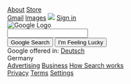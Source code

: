   
<!DOCTYPE HTML>
<html>
  <head>
    <meta name="viewport" content="width=1024">
    <title>Google</title>
    <link href="style.css" rel="stylesheet" type="text/css"/>
  </head>
<body>

<!--Start of navigational section-->
<div class="navbar">
 <nav class="top-bar">
    <div class="top-left">
      <a class="baritems baritems2" href=https://about.google.com>About</a>
      <a class="baritems bartimes2" href="https://store.google.com">Store</a>
    </div>       
    <div class="top-right">
      <a class="baritems" href="https://mail.google.com">Gmail</a>
      <a class="baritems" href="https://images.google.com">Images</a>
      <img id="app-icon" class="baritems" src="https://i.ibb.co/zHBGkpJ/app-icon.png" href="https://https://www.google.de/intl/en/about/products"/>
      <a id="sign-in" href="https://accounts.google.com"><span>Sign in</span></a>
    </div>
 </nav>
</div>  
<!--Logo section-->
<div class="logo">
<img src="https://www.google.com/images/branding/googlelogo/1x/googlelogo_color_272x92dp.png" alt="Google Logo" class="logo-img"/>
</div>
  
<!--Search Bar-->
<div class="search">
  <span class="magnifier"></span>
  <input class="search-box" type: "text" id="text"/>
  <span class="voice"></span>
</div>
  
<!--Submit Buttons-->
<div class="submit">
  <input type="submit" class="button1" value="Google Search"/>
  <input type="submit" class="button2" value="I'm Feeling Lucky"/>
</div>
<!--German Version Section-->
<div class="german">
  Google offered in: <a href="https://www.google.de" id="deutsch">Deutsch</a>
</div>
</body>
  
<!--Footer Section-->

<footer>
<div class="country">
  Germany
</div>
<div class="btm-bar">
  <nav class="btm-left">
    <a class="btm-items" href="https://www.google.com/intl/en_de/ads/">Advertising</a>
    <a class="btm-items" href="https://www.google.com/services/">Business</a>
    <a class="btm-items" href="https://google.com/search/howsearchworks/?fg=1">How Search works</a>
  </nav>
  <nav class="btm-right">
    <a class="btm-items" href="https://policies.google.com/privacy?fg=1">Privacy</a>
    <a class="btm-items" href="https://policies.google.com/terms?fg=1">Terms</a>
    <a class="btm-items" href="https://www.google.com/preferences?hl=en">Settings</a>
  </nav>
</div>
</footer>

</html>